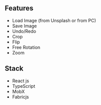 ## Features

- Load Image (from Unsplash or from PC)
- Save Image
- Undo/Redo
- Crop
- Flip
- Free Rotation
- Zoom

## Stack

- React js
- TypeScript
- MobX
- Fabricjs
